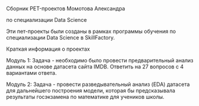 Сборник PET-проектов Момотова Александра

по специализации Data Science

Эти пет-проекты были созданы в рамках программы обучения по специализации Data Science в SkillFactory.

Краткая информация о проектах

Модуль 1: Задача - необходимо было провести предварительный анализ данных на основе датасета сайта IMDB. Ответить на 27 вопросов с 4 вариантами ответа.

Модуль 2: Задача - провести разведывательный анализ (EDA) датасета для дальнейшего построения модели, которая бы предсказывала результаты госэкзамена по математике для учеников школы.
